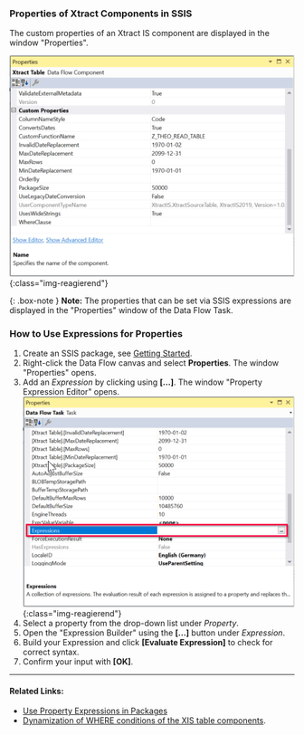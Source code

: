 ### Properties of Xtract Components in SSIS

The custom properties of an Xtract IS component are displayed in the window "Properties". 

![Properties](/img/content/xis/properties_component.png){:class="img-reagierend"}

{: .box-note }
**Note:** The properties that can be set via SSIS expressions are displayed in the "Properties" window of the Data Flow Task. 

<!---(technically: the property's *expressionType* XML-attribute is set to *notify*).
VS: und was heißt das? Muss ich das wissen? Und falls ja, wofür

![DataFlow Properties](/img/content/xis/properties_data_flow.png){:class="img-reagierend"}????-->

### How to Use Expressions for Properties

1. Create an SSIS package, see [Getting Started](../getting-started).
2. Right-click the Data Flow canvas and select **Properties**. The window "Properties" opens.
3. Add an *Expression* by clicking using **[…]**. The window "Property Expression Editor" opens.<br>
![Expressions](/img/content/xis/expressions.png){:class="img-reagierend"}
4. Select a property from the drop-down list under *Property*.<br>
5. Open the "Expression Builder" using the **[…]** button under *Expression*.
6. Build your Expression and click **[Evaluate Expression]** to check for correct syntax.
7. Confirm your input with **[OK]**.


*****
#### Related Links:
- [Use Property Expressions in Packages](https://docs.microsoft.com/en-us/sql/integration-services/expressions/use-property-expressions-in-packages?view=sql-server-ver15)
- [Dynamization of WHERE conditions of the XIS table components](https://kb.theobald-software.com/xtract-is/Dynamization-of-WHERE-conditions-of-the-XIS-table-components).
